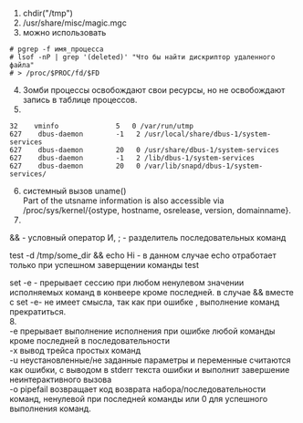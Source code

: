 1. chdir("/tmp")
2. /usr/share/misc/magic.mgc
3. можно использовать
```
# pgrep -f имя_процесса
# lsof -nP | grep '(deleted)' "Что бы найти дискриптор удаленного файла"  
# > /proc/$PROC/fd/$FD
```
4. Зомби процессы освобождают свои ресурсы, но не освобождают запись в таблице процессов.
5.
```
32    vminfo              5   0 /var/run/utmp
627    dbus-daemon        -1   2 /usr/local/share/dbus-1/system-services
627    dbus-daemon        20   0 /usr/share/dbus-1/system-services
627    dbus-daemon        -1   2 /lib/dbus-1/system-services
627    dbus-daemon        20   0 /var/lib/snapd/dbus-1/system-services/
```
6. системный вызов uname()  
Part of the utsname information is also accessible  via  /proc/sys/kernel/{ostype, hostname, osrelease, version, domainname}.
7. 
&& -  условный оператор И, 
;  - разделитель последовательных команд

test -d /tmp/some_dir && echo Hi - в данном случае echo  отработает только при успешном заверщении команды test

set -e - прерывает сессию при любом ненулевом значении исполняемых команд в конвеере кроме последней.
в случае &&  вместе с set -e- не имеет смысла, так как при ошибке , выполнение команд прекратиться.  
8.  
 -e прерывает выполнение исполнения при ошибке любой команды кроме последней в последовательности  
 -x вывод трейса простых команд  
 -u неустановленные/не заданные параметры и переменные считаются как ошибки, с выводом в stderr текста ошибки и выполнит завершение неинтерактивного вызова  
 -o pipefail возвращает код возврата набора/последовательности команд, ненулевой при последней команды или 0 для успешного выполнения команд.  
